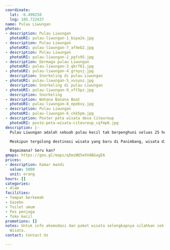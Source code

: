 ```yaml
---
coordinate:
  lat: -6.490258
  lng: 105.722437
name: Pulau Liwungan
photos:
- description: Pulau Liwungan
  photoURI: pulau-liwungan-1_bipa2e.jpg
- description: Pulau Liwungan
  photoURI: pulau-liwungan-7_af4eb2.jpg
- description: Pulau Liwungan
  photoURI: pulau-liwungan-2_pqfs95.jpg
- description: Dermaga pulau Liwungan
  photoURI: pulau-liwungan-3_qkr761.jpg
- photoURI: pulau-liwungan-4_grnyuj.jpg
  description: Snorkeling di pulau Liwungan
- photoURI: pulau-liwungan-5_vusyoz.jpg
  description: Snorkeling di pulau Liwungan
- photoURI: pulau-liwungan-9_xft5pz.jpg
  description: Snorkeling
- description: Wahana Banana Boat
  photoURI: pulau-liwungan-8_epebxy.jpg
- description: Pulau Liwungan
  photoURI: pulau-liwungan-6_ckk5pm.jpg
- description: Poster peta wisata desa Citeureup
  photoURI: poste-peta-wisata-citeureup_cqfmp6.jpg
description: |-
  Pulau Liwungan adalah sebuah pulau kecil tak berpenghuni seluas 25 hektare di selat Sunda dan dekat dengan kawasan Tanjung Lesung.

  Meskipun tergolong destinasi wisata yang baru di Panimbang, wisata di Pulau Liwungan tidak kalah menarik dari destinasi wisata lainnya. Wisatawan dapat melakukan snorkling, diving, berenang, dan bermain pasir. Bahkan, ada beberapa wisatawan yang sengaja datang hanya untuk menikmati makan di tengah pulau bersama keluarga. Di sini juga terdapat wahana _banana boat_ dan tersedia spot-spot untuk memancing.

  Bagaimana? Seru kan?
gmaps: https://goo.gl/maps/q5mzWQ5eXVABGagEA
prices:
- description: Kamar mandi
  value: 5000
  unit: orang
hours: []
categories:
- Alam
facilities:
- Tempat berkemah
- Gazebo
- Toilet umum
- Pos penjaga
- Toko kecil
promotions: []
notes: Untuk info akomodasi dan paket wisata selengkapnya silahkan cek menu Paket
  Wisata.
contact: Contact Us

---
```

